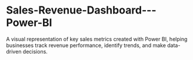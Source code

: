 # Sales-Revenue-Dashboard---Power-BI
A visual representation of key sales metrics created with Power BI, helping businesses track revenue performance, identify trends, and make data-driven decisions.
